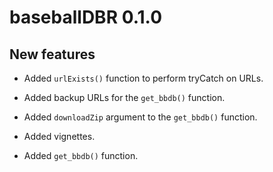 # baseballDBR 0.1.0

## New features

* Added `urlExists()` function to perform tryCatch on URLs.

* Added backup URLs for the `get_bbdb()` function.

* Added `downloadZip` argument to the `get_bbdb()` function.

* Added vignettes.

* Added `get_bbdb()` function.
